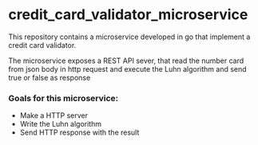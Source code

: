 # credit_card_validator_microservice

<p>This repository contains a microservice developed in go that implement a credit card validator.</p>
<p>The microservice exposes a REST API sever, that read the number card from json body in http request and execute the Luhn algorithm and send true or false as response</p>

<h3>Goals for this microservice:</h3>
<ul>
  <li>Make a HTTP server</li>
  <li>Write the Luhn algorithm</li>
  <li>Send HTTP response with the result</li>
</ul>
